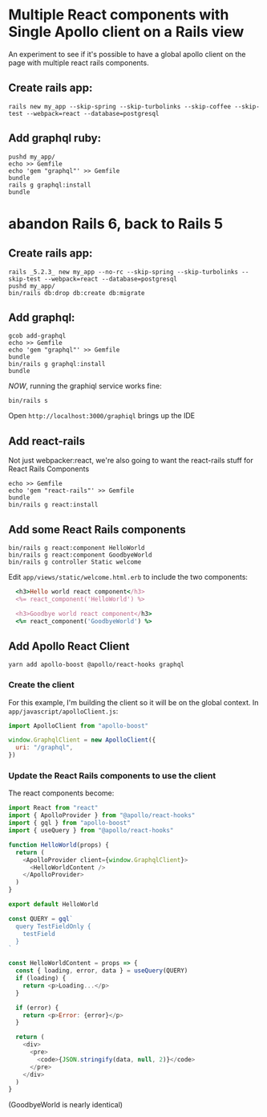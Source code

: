 # Multiple React components with Single Apollo client on a Rails view

An experiment to see if it's possible to have a global apollo client on the page with multiple react rails components.


## Create rails app:

    rails new my_app --skip-spring --skip-turbolinks --skip-coffee --skip-test --webpack=react --database=postgresql

## Add graphql ruby:

```
pushd my_app/
echo >> Gemfile
echo 'gem "graphql"' >> Gemfile
bundle
rails g graphql:install
bundle
```

# abandon Rails 6, back to Rails 5

## Create rails app:

    rails _5.2.3_ new my_app --no-rc --skip-spring --skip-turbolinks --skip-test --webpack=react --database=postgresql
    pushd my_app/
    bin/rails db:drop db:create db:migrate

## Add graphql:

```
gcob add-graphql
echo >> Gemfile
echo 'gem "graphql"' >> Gemfile
bundle
bin/rails g graphql:install
bundle
```

*NOW*, running the graphiql service works fine:

    bin/rails s

Open `http://localhost:3000/graphiql` brings up the IDE

## Add react-rails

Not just webpacker:react, we're also going to want the react-rails stuff for React Rails Components

```
echo >> Gemfile
echo 'gem "react-rails"' >> Gemfile
bundle
bin/rails g react:install
```

## Add some React Rails components

```
bin/rails g react:component HelloWorld
bin/rails g react:component GoodbyeWorld
bin/rails g controller Static welcome
```

Edit `app/views/static/welcome.html.erb` to include the two components:

```ruby
  <h3>Hello world react component</h3>
  <%= react_component('HelloWorld') %>

  <h3>Goodbye world react component</h3>
  <%= react_component('GoodbyeWorld') %>
```

## Add Apollo React Client

```
yarn add apollo-boost @apollo/react-hooks graphql
```

### Create the client

For this example, I'm building the client so it will be on the global context. In `app/javascript/apolloClient.js`:

```javascript
import ApolloClient from "apollo-boost"

window.GraphqlClient = new ApolloClient({
  uri: "/graphql",
})
```

### Update the React Rails components to use the client

The react components become:

```javascript
import React from "react"
import { ApolloProvider } from "@apollo/react-hooks"
import { gql } from "apollo-boost"
import { useQuery } from "@apollo/react-hooks"

function HelloWorld(props) {
  return (
    <ApolloProvider client={window.GraphqlClient}>
      <HelloWorldContent />
    </ApolloProvider>
  )
}

export default HelloWorld

const QUERY = gql`
  query TestFieldOnly {
    testField
  }
`

const HelloWorldContent = props => {
  const { loading, error, data } = useQuery(QUERY)
  if (loading) {
    return <p>Loading...</p>
  }

  if (error) {
    return <p>Error: {error}</p>
  }

  return (
    <div>
      <pre>
        <code>{JSON.stringify(data, null, 2)}</code>
      </pre>
    </div>
  )
}
```

(GoodbyeWorld is nearly identical)
